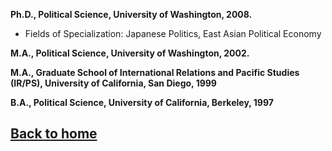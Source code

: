 **Ph.D., Political Science, University of Washington, 2008.**  
- Fields of Specialization: Japanese Politics, East Asian Political Economy   
  
  
**M.A., Political Science, University of Washington, 2002.**  
   
**M.A., Graduate School of International Relations and Pacific Studies (IR/PS), University of California, San Diego, 1999**   
   
**B.A., Political Science, University of California, Berkeley, 1997**  
  
  
## [Back to home](https://hirosasada.github.io)  
